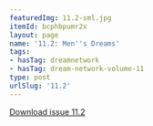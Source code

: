 ```yaml
---
featuredImg: 11.2-sml.jpg
itemId: bcphbpumr2x
layout: page
name: '11.2: Men''s Dreams'
tags:
- hasTag: dreamnetwork
- hasTag: dream-network-volume-11
type: post
urlSlug: '11.2'
---
```

<a href="../files/pdfs/Volume_11/11.2-Dream-Network-Vol-11-No-2.pdf" download="">Download issue 11.2</a>